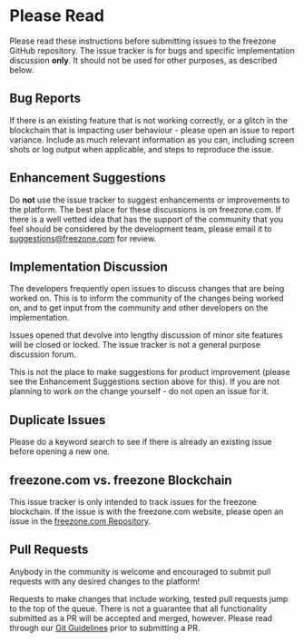 # Please Read

Please read these instructions before submitting issues to the freezone GitHub repository. The issue tracker is for bugs and specific implementation discussion **only**. It should not be used for other purposes, as described below.

## Bug Reports

If there is an existing feature that is not working correctly, or a glitch in the blockchain that is impacting user behaviour - please open an issue to report variance. Include as much relevant information as you can, including screen shots or log output when applicable, and steps to reproduce the issue.

## Enhancement Suggestions

Do **not** use the issue tracker to suggest enhancements or improvements to the platform. The best place for these discussions is on freezone.com. If there is a well vetted idea that has the support of the community that you feel should be considered by the development team, please email it to [suggestions@freezone.com](mailto:suggestions@freezone.com) for review.

## Implementation Discussion

The developers frequently open issues to discuss changes that are being worked on. This is to inform the community of the changes being worked on, and to get input from the community and other developers on the implementation.

Issues opened that devolve into lengthy discussion of minor site features will be closed or locked.  The issue tracker is not a general purpose discussion forum.

This is not the place to make suggestions for product improvement (please see the Enhancement Suggestions section above for this). If you are not planning to work on the change yourself - do not open an issue for it.

## Duplicate Issues

Please do a keyword search to see if there is already an existing issue before opening a new one.

## freezone.com vs. freezone Blockchain

This issue tracker is only intended to track issues for the freezone blockchain. If the issue is with the freezone.com website, please open an issue in the [freezone.com Repository](https://github.com/freezone/freezone.com/).

## Pull Requests

Anybody in the community is welcome and encouraged to submit pull requests with any desired changes to the platform!

Requests to make changes that include working, tested pull requests jump to the top of the queue. There is not a guarantee that all functionality submitted as a PR will be accepted and merged, however. Please read through our [Git Guidelines](doc/git-guidelines.md) prior to submitting a PR.
